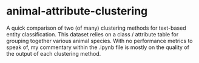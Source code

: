 # animal-attribute-clustering
A quick comparison of two (of many) clustering methods for text-based entity classification. This dataset relies on a class / attribute table for grouping together various animal species. With no performance metrics to speak of, my commentary within the .ipynb file is mostly on the quality of the output of each clustering method.
